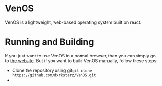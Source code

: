 # VenOS
VenOS is a lightweight, web-based operating system built on react. 

# Running and Building 
If you just want to use VenOS in a normal browser, then you can simply go to [the website](https://dxrkstarz.github.io.VenOS). But if you want to build VenOS manually, follow these steps:

 - Clone the repository using git`git clone https://github.com/dxrkstarz/VenOS.git`
 - 
